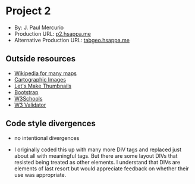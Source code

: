 # Project 2
+ By: J. Paul Mercurio
+ Production URL: [p2.hsappa.me](http://ps.hsappa.me)
+ Alternative Production URL: [tabgeo.hsappa.me](http://tabgeo.hsappa.me)

## Outside resources
* [Wikipedia for many maps](https://en.wikipedia.org)
* [Cartographic Images](http://cartographic-images.net/Cartographic_Images/Cartographic_Images.html)
* [Let's Make Thumbnails](http://makethumbnails.com/#dropzone)
* [Bootstrap](https://getbootstrap.com/)
* [W3Schools](https://www.w3schools.com/)
* [W3 Validator](https://validator.w3.org)

## Code style divergences
* no intentional divergences

* I originally coded this up with many more DIV tags and replaced just about all with 
  meaningful tags.  But there are some layout DIVs that resisted being 
  treated as other elements. I understand that DIVs are elements of last resort but 
  would appreciate feedback on whether their use was appropriate.
